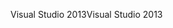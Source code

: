 <span data-ttu-id="5f368-101">Visual Studio 2013</span><span class="sxs-lookup"><span data-stu-id="5f368-101">Visual Studio 2013</span></span>